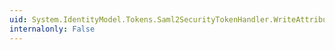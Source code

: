 ```yaml
---
uid: System.IdentityModel.Tokens.Saml2SecurityTokenHandler.WriteAttributeStatement(System.Xml.XmlWriter,System.IdentityModel.Tokens.Saml2AttributeStatement)
internalonly: False
---
```

